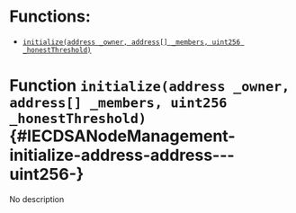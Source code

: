 


# Functions:
- [`initialize(address _owner, address[] _members, uint256 _honestThreshold)`](#IECDSANodeManagement-initialize-address-address---uint256-)


# Function `initialize(address _owner, address[] _members, uint256 _honestThreshold)` {#IECDSANodeManagement-initialize-address-address---uint256-}
No description

